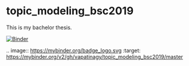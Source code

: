 # topic_modeling_bsc2019
This is my bachelor thesis.

[![Binder](https://mybinder.org/badge_logo.svg)](https://mybinder.org/v2/gh/vapatinagy/topic_modeling_bsc2019/master)

.. image:: https://mybinder.org/badge_logo.svg
 :target: https://mybinder.org/v2/gh/vapatinagy/topic_modeling_bsc2019/master
